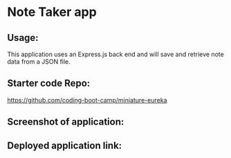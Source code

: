 # Note Taker app

## Usage:
This application uses an Express.js back end and will save and retrieve note data from a JSON file.

## Starter code Repo:
https://github.com/coding-boot-camp/miniature-eureka

## Screenshot of application:


## Deployed application link: 
